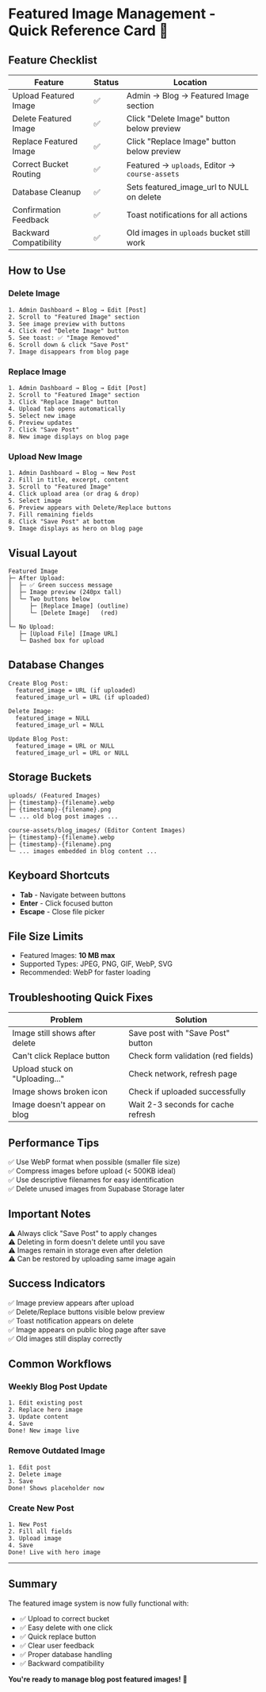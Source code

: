 # Featured Image Management - Quick Reference Card 📸

## Feature Checklist

| Feature | Status | Location |
|---------|--------|----------|
| Upload Featured Image | ✅ | Admin → Blog → Featured Image section |
| Delete Featured Image | ✅ | Click "Delete Image" button below preview |
| Replace Featured Image | ✅ | Click "Replace Image" button below preview |
| Correct Bucket Routing | ✅ | Featured → `uploads`, Editor → `course-assets` |
| Database Cleanup | ✅ | Sets featured_image_url to NULL on delete |
| Confirmation Feedback | ✅ | Toast notifications for all actions |
| Backward Compatibility | ✅ | Old images in `uploads` bucket still work |

## How to Use

### Delete Image
```
1. Admin Dashboard → Blog → Edit [Post]
2. Scroll to "Featured Image" section
3. See image preview with buttons
4. Click red "Delete Image" button
5. See toast: ✅ "Image Removed"
6. Scroll down & click "Save Post"
7. Image disappears from blog page
```

### Replace Image
```
1. Admin Dashboard → Blog → Edit [Post]
2. Scroll to "Featured Image" section
3. Click "Replace Image" button
4. Upload tab opens automatically
5. Select new image
6. Preview updates
7. Click "Save Post"
8. New image displays on blog page
```

### Upload New Image
```
1. Admin Dashboard → Blog → New Post
2. Fill in title, excerpt, content
3. Scroll to "Featured Image"
4. Click upload area (or drag & drop)
5. Select image
6. Preview appears with Delete/Replace buttons
7. Fill remaining fields
8. Click "Save Post" at bottom
9. Image displays as hero on blog page
```

## Visual Layout

```
Featured Image
├─ After Upload:
│  ├─ ✅ Green success message
│  ├─ Image preview (240px tall)
│  └─ Two buttons below
│     ├─ [Replace Image] (outline)
│     └─ [Delete Image]   (red)
│
└─ No Upload:
   ├─ [Upload File] [Image URL]
   └─ Dashed box for upload
```

## Database Changes

```
Create Blog Post:
  featured_image = URL (if uploaded)
  featured_image_url = URL (if uploaded)

Delete Image:
  featured_image = NULL
  featured_image_url = NULL
  
Update Blog Post:
  featured_image = URL or NULL
  featured_image_url = URL or NULL
```

## Storage Buckets

```
uploads/ (Featured Images)
├─ {timestamp}-{filename}.webp
├─ {timestamp}-{filename}.png
└─ ... old blog post images ...

course-assets/blog_images/ (Editor Content Images)
├─ {timestamp}-{filename}.webp
├─ {timestamp}-{filename}.png
└─ ... images embedded in blog content ...
```

## Keyboard Shortcuts

- **Tab** - Navigate between buttons
- **Enter** - Click focused button
- **Escape** - Close file picker

## File Size Limits

- Featured Images: **10 MB max**
- Supported Types: JPEG, PNG, GIF, WebP, SVG
- Recommended: WebP for faster loading

## Troubleshooting Quick Fixes

| Problem | Solution |
|---------|----------|
| Image still shows after delete | Save post with "Save Post" button |
| Can't click Replace button | Check form validation (red fields) |
| Upload stuck on "Uploading..." | Check network, refresh page |
| Image shows broken icon | Check if uploaded successfully |
| Image doesn't appear on blog | Wait 2-3 seconds for cache refresh |

## Performance Tips

✅ Use WebP format when possible (smaller file size)  
✅ Compress images before upload (< 500KB ideal)  
✅ Use descriptive filenames for easy identification  
✅ Delete unused images from Supabase Storage later  

## Important Notes

⚠️ Always click "Save Post" to apply changes  
⚠️ Deleting in form doesn't delete until you save  
⚠️ Images remain in storage even after deletion  
⚠️ Can be restored by uploading same image again  

## Success Indicators

✅ Image preview appears after upload  
✅ Delete/Replace buttons visible below preview  
✅ Toast notification appears on delete  
✅ Image appears on public blog page after save  
✅ Old images still display correctly  

## Common Workflows

### Weekly Blog Post Update
```
1. Edit existing post
2. Replace hero image
3. Update content
4. Save
Done! New image live
```

### Remove Outdated Image
```
1. Edit post
2. Delete image
3. Save
Done! Shows placeholder now
```

### Create New Post
```
1. New Post
2. Fill all fields
3. Upload image
4. Save
Done! Live with hero image
```

---

## Summary

The featured image system is now fully functional with:
- ✅ Upload to correct bucket
- ✅ Easy delete with one click
- ✅ Quick replace button
- ✅ Clear user feedback
- ✅ Proper database handling
- ✅ Backward compatibility

**You're ready to manage blog post featured images!** 🚀
